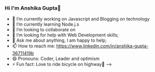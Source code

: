 ### Hi I'm Anshika Gupta👋

- 🔭 I’m currently working on Javascript and Blogging on technology
- 🌱 I’m currently learning Node.j.s
- 👯 I’m looking to collaborate on 
- 🤔 I’m looking for help with Web Development skills;
- 💬 Ask me about anything, I am happy to help;
- 📫 How to reach me: https://www.linkedin.com/in/anshika-gupta-36711419b 
- 😄 Pronouns: Coder, Leader and optimism
- ⚡ Fun fact: Love to ride bicycle on highway🚴
-->
